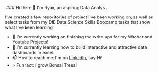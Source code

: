 <img href = "https://unsplash.com/photos/p51V2hcqRhc">
### Hi there 👋 I'm Ryan, an aspiring Data Analyst.

I've created a few repositories of project i've been working on, as well as select tasks from my DfE Data Science Skills Bootcamp tasks that show what I've been learning. 

- 🔭 I’m currently working on finishing the write-ups for my Witcher and Youtube Projects! 
- 🌱 I’m currently learning how to build interactive and attractive data dashboards in excel.
- 📫 How to reach me: I'm on [LinkedIn](https://www.linkedin.com/in/ryan-pitt-b9321a238/), say Hi! 
- ⚡ Fun fact: I grow Bonsai Trees! 
<!--
**RyanPitt100/RyanPitt100** is a ✨ _special_ ✨ repository because its `README.md` (this file) appears on your GitHub profile.

Here are some ideas to get you started:

- 🔭 I’m currently working on ...
- 🌱 I’m currently learning 
- 👯 I’m looking to collaborate on ...
- 🤔 I’m looking for help with ...
- 💬 Ask me about ...
- 📫 How to reach me: I'm on LinkedIn, say Hi! 
- ⚡ Fun fact: I grow Bonsai Trees! 
-->
